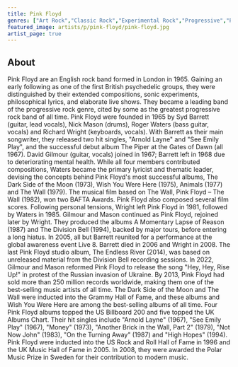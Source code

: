 ```yaml
---
title: Pink Floyd
genres: ["Art Rock","Classic Rock","Experimental Rock","Progressive","Progressive Rock","Psychedelic","Psychedelic Pop","Psychedelic Rock","Rock","Space Rock","Symphonic Rock","Rock Opera"]
featured_image: artists/p/pink-floyd/pink-floyd.jpg
artist_page: true
---
```

## About

Pink Floyd are an English rock band formed in London in 1965. Gaining an early following as one of the first British psychedelic groups, they were distinguished by their extended compositions, sonic experiments, philosophical lyrics, and elaborate live shows. They became a leading band of the progressive rock genre, cited by some as the greatest progressive rock band of all time.
Pink Floyd were founded in 1965 by Syd Barrett (guitar, lead vocals), Nick Mason (drums), Roger Waters (bass guitar, vocals) and Richard Wright (keyboards, vocals). With Barrett as their main songwriter, they released two hit singles, "Arnold Layne" and "See Emily Play", and the successful debut album The Piper at the Gates of Dawn (all 1967). David Gilmour (guitar, vocals) joined in 1967; Barrett left in 1968 due to deteriorating mental health. While all four members contributed compositions, Waters became the primary lyricist and thematic leader, devising the concepts behind Pink Floyd's most successful albums, The Dark Side of the Moon (1973), Wish You Were Here (1975), Animals (1977) and The Wall (1979). The musical film based on The Wall, Pink Floyd – The Wall (1982), won two BAFTA Awards. Pink Floyd also composed several film scores.
Following personal tensions, Wright left Pink Floyd in 1981, followed by Waters in 1985. Gilmour and Mason continued as Pink Floyd, rejoined later by Wright. They produced the albums A Momentary Lapse of Reason (1987) and The Division Bell (1994), backed by major tours, before entering a long hiatus. In 2005, all but Barrett reunited for a performance at the global awareness event Live 8. Barrett died in 2006 and Wright in 2008. The last Pink Floyd studio album, The Endless River (2014), was based on unreleased material from the Division Bell recording sessions. In 2022, Gilmour and Mason reformed Pink Floyd to release the song "Hey, Hey, Rise Up!" in protest of the Russian invasion of Ukraine.
By 2013, Pink Floyd had sold more than 250 million records worldwide, making them one of the best-selling music artists of all time. The Dark Side of the Moon and The Wall were inducted into the Grammy Hall of Fame, and these albums and Wish You Were Here are among the best-selling albums of all time. Four Pink Floyd albums topped the US Billboard 200 and five topped the UK Albums Chart. Their hit singles include "Arnold Layne" (1967), "See Emily Play" (1967), "Money" (1973), "Another Brick in the Wall, Part 2" (1979), "Not Now John" (1983), "On the Turning Away" (1987) and "High Hopes" (1994). Pink Floyd were inducted into the US Rock and Roll Hall of Fame in 1996 and the UK Music Hall of Fame in 2005. In 2008, they were awarded the Polar Music Prize in Sweden for their contribution to modern music.



